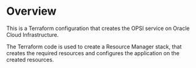 # Overview
This is a Terraform configuration that creates the OPSI service on Oracle Cloud Infrastructure.

The Terraform code is used to create a Resource Manager stack, that creates the required resources and configures the application on the created resources.
